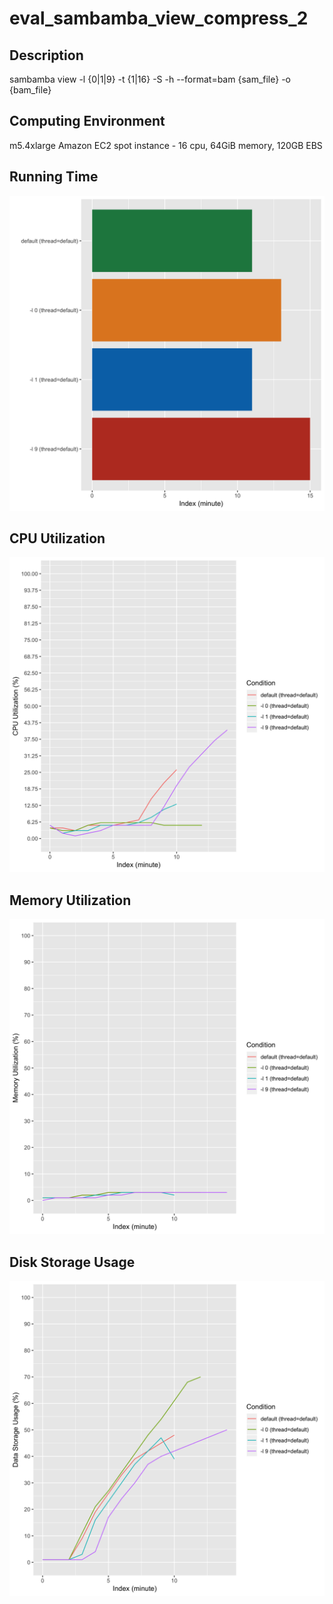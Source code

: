# eval_sambamba_view_compress_2

## Description
sambamba view -l {0|1|9} -t {1|16} -S -h --format=bam {sam_file} -o {bam_file}

## Computing Environment
m5.4xlarge Amazon EC2 spot instance - 16 cpu, 64GiB memory, 120GB EBS

## Running Time
![Running Time](output/running_time.png)

## CPU Utilization
![CPU Utilization](output/cpu_utilization.png)

## Memory Utilization
![Memory Utilization](output/memory_utilization.png)

## Disk Storage Usage
![Disk Storage Usage](output/disk_storage_usage.png)
